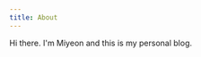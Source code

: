 ```yaml
---
title: About
---
```


<re-img src="avatar-large.png" hovereffect=true></re-img>

Hi there. I'm Miyeon and this is my personal blog.

<re-icons></re-icons>
